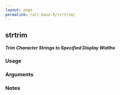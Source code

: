 ```yaml
---
layout: page
permalink: /all-base-R/strtrim/
---
```


## __strtrim__

#### _Trim Character Strings to Specified Display Widths_

### Usage

### Arguments

### Notes
